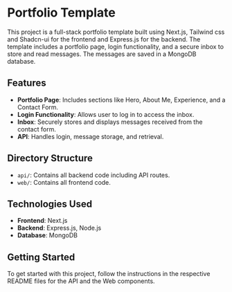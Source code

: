 # Portfolio Template

This project is a full-stack portfolio template built using Next.js, Tailwind css and Shadcn-ui for the frontend and Express.js for the backend. The template includes a portfolio page, login functionality, and a secure inbox to store and read messages. The messages are saved in a MongoDB database.

## Features

- **Portfolio Page**: Includes sections like Hero, About Me, Experience, and a Contact Form.
- **Login Functionality**: Allows user to log in to access the inbox.
- **Inbox**: Securely stores and displays messages received from the contact form.
- **API**: Handles login, message storage, and retrieval.

## Directory Structure

- `api/`: Contains all backend code including API routes.
- `web/`: Contains all frontend code.

## Technologies Used

- **Frontend**: Next.js
- **Backend**: Express.js, Node.js
- **Database**: MongoDB

## Getting Started

To get started with this project, follow the instructions in the respective README files for the API and the Web components.
